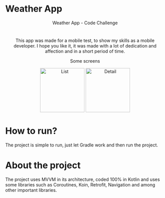  # Weather App

<p align="center" dir="auto">
    Weather App - Code Challenge
</p>

<h1 align="center" dir="auto"></h1>

<p align="center" dir="auto">
This app was made for a mobile test, to show my skills as a mobile developer. I hope you like it, it was made with a lot of dedication and affection and in a short period of time.
</p>

<p align="center" dir="auto">Some screens</p>

<p align="center" dir="auto">
    <a rel="nofollow">
        <img alt="List" title="List"
        src="https://user-images.githubusercontent.com/7644485/185790730-f1bcea94-aa8f-4c96-b845-e0357d865eac.png"
        width="140" style="max-width: 100%;">
    </a>
    <a rel="nofollow">
        <img alt="Detail" title="Detail"
        src="https://user-images.githubusercontent.com/7644485/185790733-58916982-1a09-4ed9-b796-0d2ccf6e16ab.png"
        width="140" style="max-width: 100%;">
    </a>
</p>

# How to run?

The project is simple to run, just let Gradle work and then run the project.

# About the project

The project uses MVVM in its architecture, coded 100% in Kotlin and uses some libraries such as Coroutines, Koin, Retrofit, Navigation and among other important libraries.
